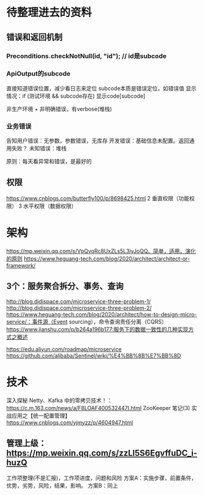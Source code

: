 # 待整理进去的资料

## 错误和返回机制
### Preconditions.checkNotNull(id, "id"); // id是subcode

### ApiOutput的subcode
直接知道错误位置，减少看日志来定位
subcode本质是错误定位，如错误值
显示情况：if (测试环境 && subcode存在) 显示code[subcode]

非生产环境 + 非明确错误，有verbose(堆栈)

### 业务错误
  告知用户错误：无参数，参数错误，无库存
  开发错误：基础信息未配置。返回通用失败？
未知错误：堆栈

原则：每天看异常和错误，是最好的


## 权限
https://www.cnblogs.com/butterfly100/p/8698425.html
2 垂直权限（功能权限）
3 水平权限（数据权限）



# 架构
https://mp.weixin.qq.com/s/VpQvqRc8UxZLs5L3iyJoQQ。简单，适用，演化的原则
https://www.heguang-tech.com/blog/2020/architect/architect-or-framework/
## 3个：服务聚合拆分、事务、查询
http://blog.didispace.com/microservice-three-problem-1/
http://blog.didispace.com/microservice-three-problem-2/
https://www.heguang-tech.com/blog/2020/architect/how-to-design-micro-service/：事件源（Event sourcing），命令查询责任分离（CQRS）
https://www.jianshu.com/p/b264a196b177:服务下的数据一致性的几种实现方式之概述

https://edu.aliyun.com/roadmap/microservice
https://github.com/alibaba/Sentinel/wiki/%E4%BB%8B%E7%BB%8D

# 技术
深入探秘 Netty、Kafka 中的零拷贝技术！：https://c.m.163.com/news/a/F8LOAF400532447I.html
ZooKeeper 笔记(3) 实战应用之【统一配置管理】 https://www.cnblogs.com/yjmyzz/p/4604947.html




## 管理上级：https://mp.weixin.qq.com/s/zzLl5S6EgvffuDC_i-huzQ
工作项整理(不是汇报)，工作项进度，问题和风险
方案A：实施步骤，前置条件，优势，劣势，风险，结果，影响。
方案B：同上
